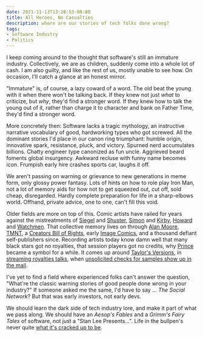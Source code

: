 ```yaml
---
date: 2021-11-13T13:28:53-08:00
title: All Heroes, No Casualties
description: where are our stories of tech folks done wrong?
tags:
- Software Industry
- Politics
---
```


I keep coming around to the thought that software's still an immature industry.  Collectively, we are as children, suddenly come into a whole lot of cash.  I am also guilty, and like the rest of us, mostly unable to see how.  On occasion, I'll catch a glance at an honest mirror.

"Immature" is, of course, a lazy coward of a word.  The old beat the young with it when there won't be talking back.  If they knew not just _what_ to criticize, but _why_, they'd find a stronger word.  If they knew how to talk the young out of it, rather than charge it to character and bank on Father Time, they'd find a stronger word.

More concretely then:  Software lacks a tragic mythology, an instructive narrative vocabulary of good, hardworking types who got screwed.  All the dominant stories I'd place in our canon ring triumphant: humble origin, innovative spark, resistance, pluck, and victory.  Spurned nerd accumulates billions.  Chatty engineer type canonized as fun uncle.  Aggrieved beard foments global insurgency.  Awkward recluse with funny name becomes icon.  Frumpish early hire crashes sports car, laughs it off.

We aren't passing on warning or grievance to new generations in meme form, only glossy power fantasy.  Lots of hints on how to role play Iron Man, not a lot of memory aids for how not to get squeezed out, cut off, sold cheap, disregarded.  Hardly complete preparation for life in a sharp-elbows world.  Offhand, private advice, one to one, can't fill this void.

Older fields are more on top of this.  Comic artists have railed for years against the mistreatments of [Siegel](https://en.wikipedia.org/wiki/Jerry_Siegel) and [Shuster](https://en.wikipedia.org/wiki/Joe_Shuster), [Simon](https://en.wikipedia.org/wiki/Joe_Simon) and [Kirby](https://en.wikipedia.org/wiki/Jack_Kirby), [Howard](https://en.wikipedia.org/wiki/Howard_the_Duck) and [Watchmen](https://en.wikipedia.org/wiki/Watchmen).  That collective memory lives on through [Alan Moore](https://en.wikipedia.org/wiki/Alan_Moore), [TMNT](https://en.wikipedia.org/wiki/Teenage_Mutant_Ninja_Turtles), a [Creators Bill of Rights](http://www.scottmccloud.com/4-inventions/bill/rights.html), early [Image Comics](https://en.wikipedia.org/wiki/Image_Comics), and a thousand defiant self-publishers since.  Recording artists today know damn well that many black stars got no royalties, that session players got no credits, why [Prince](https://en.wikipedia.org/wiki/Prince_(musician)) became a symbol for a while.  It comes up around [Taylor's Versions](https://en.wikipedia.org/wiki/Fearless_(Taylor%27s_Version)), in [streaming royalties talks](https://internationalmusician.org/record-breaking-royalty-payments-for-session-musicians/), when [unsolicited checks for samples show up in the mail](https://www.digitalmusicnews.com/2016/05/24/kanye-west-ten-thousand-check/).

I've yet to find a field where experienced folks can't answer the question, "What're the classic warning stories of good people done wrong in your industry?"  If someone asked me the same, I'd have to say ... _The Social Network_?  But that was early investors, not early devs.

We should learn the dark side of tech industry lore, and make it part of what we pass along.  We should have an _Aesop's Fables_ and a _Grimm's Fairy Tales_ of software, not just a "Stan Lee Presents...".  Life in the bullpen's never quite [what it's cracked up to be](https://en.wikipedia.org/wiki/Bullpen_Bulletins).
